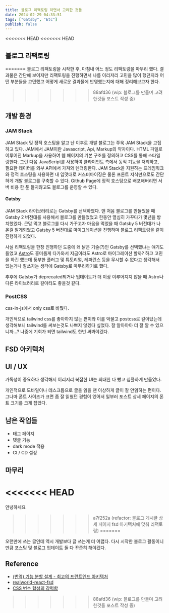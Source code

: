 ```yaml
---
title: 블로그 리팩토링 하면서 고려한 것들
date: 2024-02-29 04:33:51
tags: ["Gatsby", "Etc"]
publish: false
---
```


<<<<<<< HEAD
<<<<<<< HEAD
## 블로그 리팩토링
=======
블로그 리팩토링을 시작한 후, 마침내 어느 정도 리팩토링을 마무리 했다.
결과물은 간단해 보이지만 리팩토링을 진행하면서 나름 이리저리 고민을 많이 했던지라 어떤 부분들을 고민했고 어떻게 새로운 결과물에 반영했는지에 대해 정리해보고자 한다.
>>>>>>> 88afd36 (wip: 블로그를 만들며 고려한것들 포스트 작성 중)

## 개발 환경

### JAM Stack

JAM Stack 및 정적 호스팅을 알고 난 이후로 개발 블로그는 쭈욱 JAM Stack을 고집하고 있다.
JAM에서 JAM이란 Javascript, Api, Markup의 약자이다. HTML 파일로 이루어진 Markup을 사용하여 웹 페이지의 기본 구조를 정의하고 CSS를 통해 스타일링한다. 그런 다음 JavaScript를 사용하여 클라이언트 측에서 동적 기능을 처리하고, 필요한 데이터를 외부 API에서 가져와 렌더링한다.
JAM Stack을 지원하는 프레임워크와 정적 호스팅을 사용하면 내 입맛대로 커스터마이징은 물론 프론트 지식만으로도 간단하게 개발 블로그를 구축할 수 있다. Github Page에 정적 호스팅으로 배포해버리면 서버 비용 한 푼 들지않고도 블로그를 운영할 수 있다.

#### Gatsby

JAM Stack 라이브러리로는 Gatsby를 선택하였다. 맨 처음 블로그를 만들었을 때 Gatsby 2 버전대를 사용해서 블로그를 만들었었고 한동안 열심히 가꾸다가 몇년을 방치했었다. 큰맘 먹고 블로그를 다시 가꾸고자 마음을 먹었을 때 Gatsby 5 버전대가 나온걸 알게되었고 Gatsby 5 버전대로 마이그레이션을 진행하며 블로그 리팩토링을 같이 진행하게 되었다.

사실 리팩토링을 한창 진행하던 도중에 왜 낡은 기술(?)인 Gatsby를 선택했냐는 얘기도 들었고 [Astro](https://astro.build/)도 흥미롭게 다가와서 지금이라도 Astro로 마이그레이션 할까? 하고 고민을 하긴 했는데 풍부한 플러그 및 튜토리얼, 레퍼런스 등을 무시할 수 없다고 생각해서 있는거나 잘쓰자는 생각에 Gatsby로 마무리하기로 했다.

추후에 Gatsby가 deprecated되거나 업데이트가 더 이상 이루어지지 않을 때 Astro나 다른 라이브러리로 갈아타도 좋을것 같다.

### PostCSS

css-in-js에서 only css로 바꿨다.

개인적으로 tailwind css를 좋아하지 않는 편이라 이를 악물고 postcss로 갈아탔는데 생각해보니 tailwind를 써보는것도 나쁘지 않겠다 싶었다.
잘 알아야아 더 잘 깔 수 있으니까...?
나중에 기회가 되면 tailwind도 한번 써봐야겠다.

## FSD 아키텍처

## UI / UX

가독성이 중요하다 생각해서 이리저리 복잡한 UI는 최대한 다 뺐고 심플하게 만들었다.

개인적으로 모바일이나 데스크톱으로 글을 읽을 땐 이상하게 글이 잘 안읽히는 편이다. 그나마 폰트 사이즈가 크면 좀 잘 읽혔던 경험이 있어서 일부러 포스트 상세 페이지의 폰트 크기를 크게 잡았다.

## 남은 작업들

- 태그 페이지
- 댓글 기능
- dark mode 적용
- CI / CD 설정

## 마무리
<<<<<<< HEAD
=======
안녕하세요
>>>>>>> a7f252a (refactor: 블로그 게시글 상세 페이지 fsd 아키텍처에 맞춰 리팩토링)
=======

오랜만에 쓰는 글인데 역시 개발보다 글 쓰는게 더 어렵다.
다시 시작한 블로그 활동이니 만큼 포스팅 및 블로그 업데이트 둘 다 꾸준히 해야겠다.

## Reference

- [(번역) 기능 분할 설계 - 최고의 프런트엔드 아키텍처](https://emewjin.github.io/feature-sliced-design/)
- [realworld-react-fsd](https://github.com/sldk-yuri/realworld-react-fsd/tree/master/src/app)
- [CSS 변수 합성의 강력함](https://ui.toast.com/posts/ko_20210402)
>>>>>>> 88afd36 (wip: 블로그를 만들며 고려한것들 포스트 작성 중)
